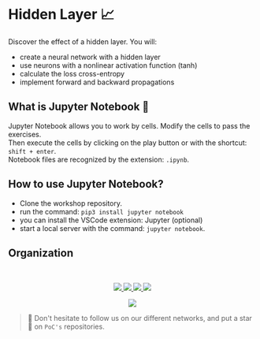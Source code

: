 # Hidden Layer :chart_with_upwards_trend:

Discover the effect of a hidden layer. You will:
- create a neural network with a hidden layer
- use neurons with a nonlinear activation function (tanh)
- calculate the loss cross-entropy
- implement forward and backward propagations

## What is Jupyter Notebook :book:

Jupyter Notebook allows you to work by cells. Modify the cells to pass the exercises.  
Then execute the cells by clicking on the play button or with the shortcut: ``shift + enter``.  
Notebook files are recognized by the extension: ``.ipynb``.


## How to use Jupyter Notebook?

- Clone the workshop repository.
- run the command: ``pip3 install jupyter notebook``
- you can install the VSCode extension: Jupyter (optional)
- start a local server with the command: ``jupyter notebook``.

## Organization
</h2>
<br/>
<p align='center'>
    <a href="https://www.linkedin.com/company/pocinnovation/mycompany/">
        <img src="https://img.shields.io/badge/LinkedIn-0077B5?style=for-the-badge&logo=linkedin&logoColor=white">
    </a>
    <a href="https://www.instagram.com/pocinnovation/">
        <img src="https://img.shields.io/badge/Instagram-E4405F?style=for-the-badge&logo=instagram&logoColor=white">
    </a>
    <a href="https://twitter.com/PoCInnovation">
        <img src="https://img.shields.io/badge/Twitter-1DA1F2?style=for-the-badge&logo=twitter&logoColor=white">
    </a>
    <a href="https://discord.com/invite/Yqq2ADGDS7">
        <img src="https://img.shields.io/badge/Discord-7289DA?style=for-the-badge&logo=discord&logoColor=white">
    </a>
</p>
<p align=center>
    <a href="https://www.poc-innovation.fr/">
        <img src="https://img.shields.io/badge/WebSite-1a2b6d?style=for-the-badge&logo=GitHub Sponsors&logoColor=white">
    </a>
</p>

> :rocket: Don't hesitate to follow us on our different networks, and put a star 🌟 on `PoC's` repositories.
